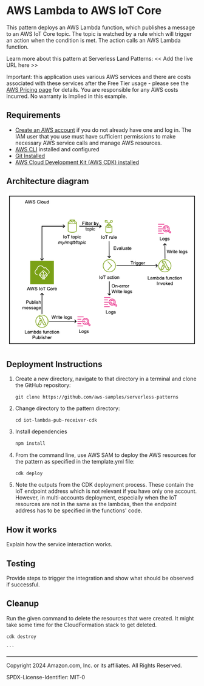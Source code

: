 # AWS Lambda to AWS IoT Core

This pattern deploys an AWS Lambda function, which publishes a message to an AWS IoT Core topic. The topic is watched by a rule which will trigger an action when the condition is met. The action calls an AWS Lambda function.

Learn more about this pattern at Serverless Land Patterns: << Add the live URL here >>

Important: this application uses various AWS services and there are costs associated with these services after the Free Tier usage - please see the [AWS Pricing page](https://aws.amazon.com/pricing/) for details. You are responsible for any AWS costs incurred. No warranty is implied in this example.

## Requirements

* [Create an AWS account](https://portal.aws.amazon.com/gp/aws/developer/registration/index.html) if you do not already have one and log in. The IAM user that you use must have sufficient permissions to make necessary AWS service calls and manage AWS resources.
* [AWS CLI](https://docs.aws.amazon.com/cli/latest/userguide/install-cliv2.html) installed and configured
* [Git Installed](https://git-scm.com/book/en/v2/Getting-Started-Installing-Git)
* [AWS Cloud Development Kit (AWS CDK) installed](https://docs.aws.amazon.com/cdk/v2/guide/getting_started.html)

## Architecture diagram
![Architecture diagram](./doc/architecture-diagram.png)

## Deployment Instructions

1. Create a new directory, navigate to that directory in a terminal and clone the GitHub repository:
    ``` 
    git clone https://github.com/aws-samples/serverless-patterns
    ```
1. Change directory to the pattern directory:
    ```
    cd iot-lambda-pub-receiver-cdk
    ```
1. Install dependencies
    ```bash
    npm install
    ```
1. From the command line, use AWS SAM to deploy the AWS resources for the pattern as specified in the template.yml file:
    ```
    cdk deploy
    ```

2. Note the outputs from the CDK deployment process. These contain the IoT endpoint address which is not relevant if you have only one account. However, in multi-accounts deployment, especially when the IoT resources are not in the same as the lambdas, then the endpoint address has to be specified in the functions' code.

## How it works

Explain how the service interaction works.

## Testing

Provide steps to trigger the integration and show what should be observed if successful.

## Cleanup
 
Run the given command to delete the resources that were created. It might take some time for the CloudFormation stack to get deleted.
```bash
cdk destroy
```
    ```
----
Copyright 2024 Amazon.com, Inc. or its affiliates. All Rights Reserved.

SPDX-License-Identifier: MIT-0
